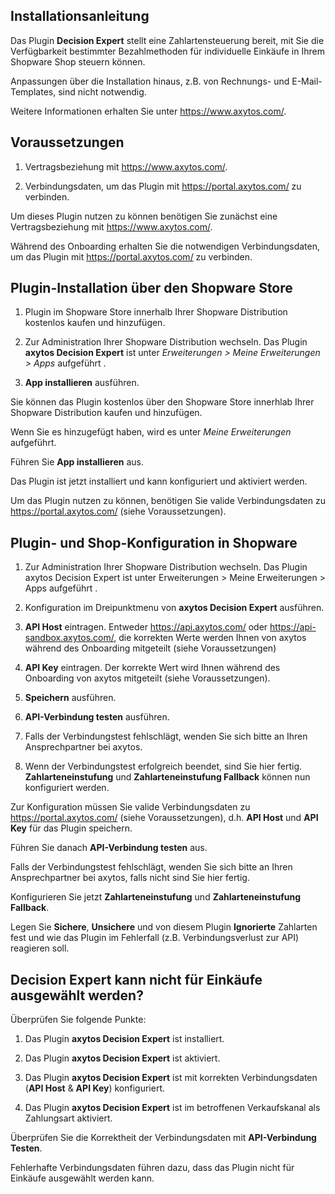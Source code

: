 ## Installationsanleitung

Das Plugin __Decision Expert__ stellt eine Zahlartensteuerung bereit, mit Sie die Verfügbarkeit bestimmter Bezahlmethoden für individuelle Einkäufe in Ihrem Shopware Shop steuern können.

Anpassungen über die Installation hinaus, z.B. von Rechnungs- und E-Mail-Templates, sind nicht notwendig.

Weitere Informationen erhalten Sie unter https://www.axytos.com/.


## Voraussetzungen

1. Vertragsbeziehung mit https://www.axytos.com/.

2. Verbindungsdaten, um das Plugin mit https://portal.axytos.com/ zu verbinden.

Um dieses Plugin nutzen zu können benötigen Sie zunächst eine Vertragsbeziehung mit https://www.axytos.com/.

Während des Onboarding erhalten Sie die notwendigen Verbindungsdaten, um das Plugin mit https://portal.axytos.com/ zu verbinden.


## Plugin-Installation über den Shopware Store

1. Plugin im Shopware Store innerhalb Ihrer Shopware Distribution kostenlos kaufen und hinzufügen.

2. Zur Administration Ihrer Shopware Distribution wechseln. Das Plugin __axytos Decision Expert__ ist unter _Erweiterungen > Meine Erweiterungen > Apps_ aufgeführt .

3. __App installieren__ ausführen.

Sie können das Plugin kostenlos über den Shopware Store innerhlab Ihrer Shopware Distribution kaufen und hinzufügen.

Wenn Sie es hinzugefügt haben, wird es unter _Meine Erweiterungen_ aufgeführt.

Führen Sie __App installieren__ aus.

Das Plugin ist jetzt installiert und kann konfiguriert und aktiviert werden.

Um das Plugin nutzen zu können, benötigen Sie valide Verbindungsdaten zu https://portal.axytos.com/ (siehe Voraussetzungen).


## Plugin- und Shop-Konfiguration in Shopware

1. Zur Administration Ihrer Shopware Distribution wechseln. Das Plugin axytos Decision Expert ist unter Erweiterungen > Meine Erweiterungen > Apps aufgeführt .

2. Konfiguration im Dreipunktmenu von __axytos Decision Expert__ ausführen.

3. __API Host__ eintragen. Entweder https://api.axytos.com/ oder https://api-sandbox.axytos.com/, die korrekten Werte werden Ihnen von axytos während des Onboarding mitgeteilt (siehe Voraussetzungen)

4. __API Key__ eintragen. Der korrekte Wert wird Ihnen während des Onboarding von axytos mitgeteilt (siehe Voraussetzungen).

5. __Speichern__ ausführen.

6. __API-Verbindung testen__ ausführen.

7. Falls der Verbindungstest fehlschlägt, wenden Sie sich bitte an Ihren Ansprechpartner bei axytos.

8. Wenn der Verbindungstest erfolgreich beendet, sind Sie hier fertig. __Zahlarteneinstufung__ und __Zahlarteneinstufung Fallback__ können nun konfiguriert werden.

Zur Konfiguration müssen Sie valide Verbindungsdaten zu https://portal.axytos.com/ (siehe Voraussetzungen), d.h. __API Host__ und __API Key__ für das Plugin speichern.

Führen Sie danach __API-Verbindung testen__ aus.

Falls der Verbindungstest fehlschlägt, wenden Sie sich bitte an Ihren Ansprechpartner bei axytos, falls nicht sind Sie hier fertig.

Konfigurieren Sie jetzt __Zahlarteneinstufung__ und __Zahlarteneinstufung Fallback__.

Legen Sie __Sichere__, __Unsichere__ und von diesem Plugin __Ignorierte__ Zahlarten fest und wie das Plugin im Fehlerfall (z.B. Verbindungsverlust zur API) reagieren soll.


## Decision Expert kann nicht für Einkäufe ausgewählt werden?

Überprüfen Sie folgende Punkte:

1. Das Plugin __axytos Decision Expert__ ist installiert.

2. Das Plugin __axytos Decision Expert__ ist aktiviert.

3. Das Plugin __axytos Decision Expert__ ist mit korrekten Verbindungsdaten (__API Host__ & __API Key__) konfiguriert.

4. Das Plugin __axytos Decision Expert__ ist im betroffenen Verkaufskanal als Zahlungsart aktiviert.

Überprüfen Sie die Korrektheit der Verbindungsdaten mit __API-Verbindung Testen__.

Fehlerhafte Verbindungsdaten führen dazu, dass das Plugin nicht für Einkäufe ausgewählt werden kann.

